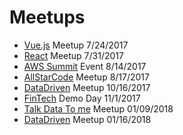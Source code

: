 # Meetups

- [Vue.js](https://github.com/remster85/Meetups/blob/master/Technology/VUE.js) Meetup 7/24/2017
- [React](https://github.com/remster85/Meetups/blob/master/Technology/React.md) Meetup 7/31/2017
- [AWS Summit](https://github.com/remster85/Meetups/blob/master/Cloud/Awssummit) Event 8/14/2017  
- [AllStarCode](https://github.com/remster85/Meetups/blob/master/Other/AllStarCode.md) Meetup 8/17/2017  
- [DataDriven](https://github.com/remster85/Meetups/blob/master/Data/DataDrivenNYC-20171016.md) Meetup 10/16/2017  
- [FinTech](https://github.com/remster85/Meetups/blob/master/FinTech/FinTech.md) Demo Day 11/1/2017  
- [Talk Data To me](https://github.com/remster85/Meetups/blob/master/Data/GeneralAssembly-20180109.md) Meetup 01/09/2018  
- [DataDriven](https://github.com/remster85/Meetups/blob/master/Data/DataDrivenNYC-20180116.md) Meetup 01/16/2018
